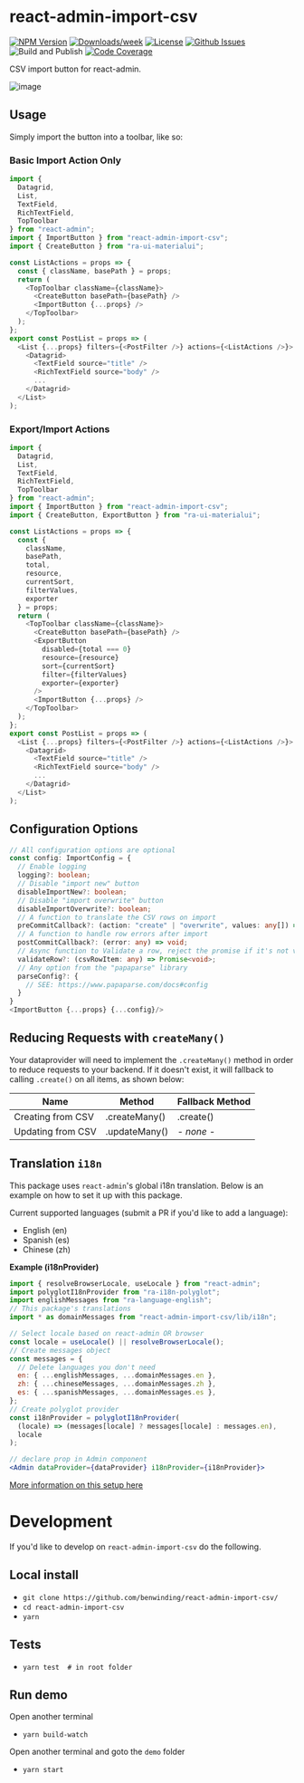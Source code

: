 # react-admin-import-csv
<!-- [START badges] -->
[![NPM Version](https://img.shields.io/npm/v/react-admin-import-csv.svg)](https://www.npmjs.com/package/react-admin-import-csv) 
[![Downloads/week](https://img.shields.io/npm/dm/react-admin-import-csv.svg)](https://www.npmjs.com/package/react-admin-import-csv) 
[![License](https://img.shields.io/npm/l/react-admin-import-csv.svg)](https://github.com/benwinding/react-admin-import-csv/blob/master/LICENSE) 
[![Github Issues](https://img.shields.io/github/issues/benwinding/react-admin-import-csv.svg)](https://github.com/benwinding/react-admin-import-csv)
![Build and Publish](https://github.com/benwinding/react-admin-import-csv/workflows/Build%20and%20Publish/badge.svg)
[![Code Coverage](https://raw.githubusercontent.com/benwinding/react-admin-import-csv/master/coverage/badge-lines.svg?sanitize=true)](./coverage/coverage-summary.json)
<!-- [END badges] -->

CSV import button for react-admin.

![image](https://user-images.githubusercontent.com/11782590/93659721-83622e00-fa87-11ea-90c4-650aecf60a6a.gif)

## Usage

Simply import the button into a toolbar, like so:

### Basic Import Action Only

``` js
import {
  Datagrid,
  List,
  TextField,
  RichTextField,
  TopToolbar
} from "react-admin";
import { ImportButton } from "react-admin-import-csv";
import { CreateButton } from "ra-ui-materialui";

const ListActions = props => {
  const { className, basePath } = props;
  return (
    <TopToolbar className={className}>
      <CreateButton basePath={basePath} />
      <ImportButton {...props} />
    </TopToolbar>
  );
};
export const PostList = props => (
  <List {...props} filters={<PostFilter />} actions={<ListActions />}>
    <Datagrid>
      <TextField source="title" />
      <RichTextField source="body" />
      ...
    </Datagrid>
  </List>
);
```

### Export/Import Actions

``` js
import {
  Datagrid,
  List,
  TextField,
  RichTextField,
  TopToolbar
} from "react-admin";
import { ImportButton } from "react-admin-import-csv";
import { CreateButton, ExportButton } from "ra-ui-materialui";

const ListActions = props => {
  const { 
    className, 
    basePath, 
    total, 
    resource, 
    currentSort, 
    filterValues, 
    exporter 
  } = props;
  return (
    <TopToolbar className={className}>
      <CreateButton basePath={basePath} />
      <ExportButton
        disabled={total === 0}
        resource={resource}
        sort={currentSort}
        filter={filterValues}
        exporter={exporter}
      />
      <ImportButton {...props} />
    </TopToolbar>
  );
};
export const PostList = props => (
  <List {...props} filters={<PostFilter />} actions={<ListActions />}>
    <Datagrid>
      <TextField source="title" />
      <RichTextField source="body" />
      ...
    </Datagrid>
  </List>
);
```

## Configuration Options

``` typescript
// All configuration options are optional
const config: ImportConfig = {
  // Enable logging
  logging?: boolean;
  // Disable "import new" button 
  disableImportNew?: boolean;
  // Disable "import overwrite" button 
  disableImportOverwrite?: boolean;
  // A function to translate the CSV rows on import 
  preCommitCallback?: (action: "create" | "overwrite", values: any[]) => any[];
  // A function to handle row errors after import
  postCommitCallback?: (error: any) => void;
  // Async function to Validate a row, reject the promise if it's not valid
  validateRow?: (csvRowItem: any) => Promise<void>;
  // Any option from the "papaparse" library 
  parseConfig?: {
    // SEE: https://www.papaparse.com/docs#config
  }
}
<ImportButton {...props} {...config}/>
```

## Reducing Requests with `createMany()`

Your dataprovider will need to implement the `.createMany()` method in order to reduce requests to your backend. If it doesn't exist, it will fallback to calling `.create()` on all items, as shown below:

| Name | Method | Fallback Method | 
|---------|-----------|---------------------|
| Creating from CSV | .createMany()  | .create()    |           
| Updating from CSV | .updateMany()  | *- none -* |

## Translation `i18n`

This package uses `react-admin`'s global i18n translation. Below is an example on how to set it up with this package.

Current supported languages (submit a PR if you'd like to add a language):
- English (en)
- Spanish (es)
- Chinese (zh)

**Example (i18nProvider)**

``` jsx
import { resolveBrowserLocale, useLocale } from "react-admin";
import polyglotI18nProvider from "ra-i18n-polyglot";
import englishMessages from "ra-language-english";
// This package's translations
import * as domainMessages from "react-admin-import-csv/lib/i18n";

// Select locale based on react-admin OR browser
const locale = useLocale() || resolveBrowserLocale();
// Create messages object
const messages = {
  // Delete languages you don't need
  en: { ...englishMessages, ...domainMessages.en },
  zh: { ...chineseMessages, ...domainMessages.zh },
  es: { ...spanishMessages, ...domainMessages.es },
};
// Create polyglot provider
const i18nProvider = polyglotI18nProvider(
  (locale) => (messages[locale] ? messages[locale] : messages.en),
  locale
);

// declare prop in Admin component
<Admin dataProvider={dataProvider} i18nProvider={i18nProvider}>
```
[More information on this setup here](https://marmelab.com/react-admin/Translation.html)

# Development

If you'd like to develop on `react-admin-import-csv` do the following.

## Local install
- `git clone https://github.com/benwinding/react-admin-import-csv/`
- `cd react-admin-import-csv`
- `yarn`

## Tests
- `yarn test  # in root folder`

## Run demo
Open another terminal

- `yarn build-watch`

Open another terminal and goto the `demo` folder
- `yarn start`
